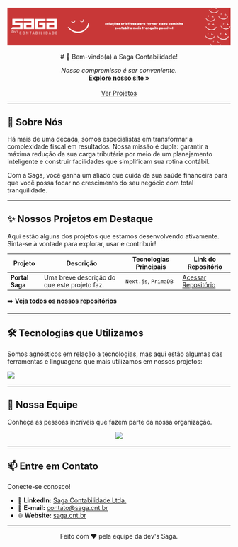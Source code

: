 <p align="center">
  <img src="https://github.com/saga-contabilidade/.github/blob/14368f724c92a70d57e8df52921f54f340a52cc3/banner_org" alt="logo" width="1080"/>
</p>

<p align="center"> # 👋 Bem-vindo(a) à Saga Contabilidade! </p> 

<p align="center">
  <em>Nosso compromisso é ser conveniente.</em>
  <br/>
  <a href="saga.cnt.br"><strong>Explore nosso site »</strong></a>
  <br/>
  <br/>
  <a href="#-nossos-projetos">Ver Projetos</a>
</p>

---

## 🚀 Sobre Nós

Há mais de uma década, somos especialistas em transformar a complexidade fiscal em resultados. Nossa missão é dupla: garantir a máxima redução da sua carga tributária por meio de um planejamento inteligente e construir facilidades que simplificam sua rotina contábil.

Com a Saga, você ganha um aliado que cuida da sua saúde financeira para que você possa focar no crescimento do seu negócio com total tranquilidade.

---

## ✨ Nossos Projetos em Destaque

Aqui estão alguns dos projetos que estamos desenvolvendo ativamente. Sinta-se à vontade para explorar, usar e contribuir!

| Projeto       | Descrição                                         | Tecnologias Principais          | Link do Repositório                               |
|---------------|---------------------------------------------------|---------------------------------|---------------------------------------------------|
| **Portal Saga** | Uma breve descrição do que este projeto faz.         | `Next.js`, `PrimaDB`            | [Acessar Repositório](https://github.com/saga-contabilidade/portal-repo)       |

➡️ **[Veja todos os nossos repositórios](https://github.com/orgs/saga-contabilidade/repositories)**

---

## 🛠️ Tecnologias que Utilizamos

Somos agnósticos em relação a tecnologias, mas aqui estão algumas das ferramentas e linguagens que mais utilizamos em nossos projetos:

<p align="left">
  <a href="https://skillicons.dev">
    <img src="https://skillicons.dev/icons?i=js,ts,python,java,react,nodejs,docker,azure,figma&perline=8" />
  </a>
</p>

---

## 👥 Nossa Equipe

Conheça as pessoas incríveis que fazem parte da nossa organização.

<p align="center">
  <a href="https://github.com/saga-contabilidade/graphs/contributors">
    <img src="https://contrib.rocks/image?repo=saga-contabilidade/portal-repo" />
  </a>
</p>

---

## 📫 Entre em Contato

Conecte-se conosco!

* 💼 **LinkedIn:** [Saga Contabilidade Ltda.](https://www.linkedin.com/company/saga-contabilidade-ltda)
* 📧 **E-mail:** [contato@saga.cnt.br](mailto:contato@saga.cnt.br)
* 🌐 **Website:** [saga.cnt.br](https://saga.cnt.com)

---
<p align="center">
  Feito com ❤️ pela equipe da dev's Saga.
</p>
